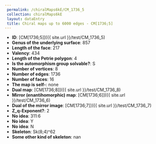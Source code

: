 ```yaml
--- 
 permalink: /chiralMaps6kE/CM_1736_5 
 collection: chiralMaps6kE
 layout: dataEntry
 title: Chiral maps up to 6000 edges - CM[1736;5]
---
```


- **ID**: [CM[1736;5]]({{ site.url }}/test/CM_1736_5)
- **Genus of the underlying surface**: 857
- **Length of the face**: 217
- **Valency**: 434
- **Length of the Petrie polygon**: 4
- **Is the automorphism group solvable?**: S
- **Number of vertices**: 8
- **Number of edges**: 1736
- **Number of faces**: 16
- **The map is self-**: none
- **Dual map**: [CM[1736;8]]({{ site.url }}/test/CM_1736_8)
- **Mirror (enantihomorphic) map**: [CM[1736;6]]({{ site.url }}/test/CM_1736_6)
- **Dual of the mirror image**: [CM[1736;7]]({{ site.url }}/test/CM_1736_7)
- **Z_q-Exponent?**: 2
- **No idea**:  311:6
- **No idea**: Y
- **No idea**: N
- **Skeleton**: Sk(8;4)^62
- **Some other kind of skeleton**: nan

